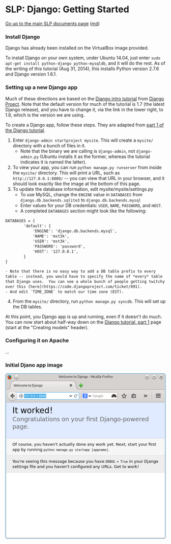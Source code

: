 SLP: Django: Getting Started
============================

[Go up to the main SLP documents page](index.html) ([md](index.md))

### Install Django

Django has already been installed on the VirtualBox image provided.

To install Django on your own system, under Ubuntu 14.04, just enter `sudo apt-get install python-django python-mysqldb`, and it will do the rest.  As of the writing of this tutorial (Aug 31, 2014), this installs Python version 2.7.6 and Django version 1.6.1.


### Setting up a new Django app

Much of these directions are based on the [Django intro tutorial](https://docs.djangoproject.com/en/1.6/intro/) from [Django Proect](https://www.djangoproject.com/).  Note that the default version for much of the tutorial is 1.7 (the latest Django release), and you have to change it, via the link in the lower right, to 1.6, which is the version we are using.

To create a Django app, follow these steps.  They are adapted from [part 1 of the Django tutorial](https://docs.djangoproject.com/en/1.6/intro/tutorial01/).

1. Enter `django-admin startproject mysite`.  This will create a `mysite/` directory with a bunch of files in it.
    - Note that the binary we are calling is `django-admin`, not `django-admin.py` (Ubuntu installs it as the former, whereas the tutorial indicates it is named the latter).
2. To view your app, you can run `python manage.py runserver` from inside the `mysite/` directory.  This will print a URL, such as `http://127.0.0.1:8000/` -- you can view that URL in your browser, and it should look exactly like the image at the bottom of this page.
3. To update the database information, edit mysite/mysite/settings.py
    - To use MySQL, change the `ENGINE` value in `DATABASES` from `django.db.backends.sqlite3` to `django.db.backends.mysql`
	- Enter values for your DB credentials: `USER`, `NAME`, `PASSWORD`, and `HOST`.
	- A completed `DATABASES` section might look like the following:
```
DATABASES = {
        'default': {
            'ENGINE': 'django.db.backends.mysql',
            'NAME': 'mst3k',
            'USER': 'mst3k',
            'PASSWORD': 'password',
            'HOST': '127.0.0.1',
        }
}
```
	- Note that there is no easy way to add a DB table prefix to every table -- instead, you would have to specify the name of *every* table that Django uses.  You can see a whole bunch of people getting twitchy over this [here](https://code.djangoproject.com/ticket/891).
    - And edit `TIME_ZONE` to match our time zone (EST).
4. From the `mysite/` directory, run `python manage.py syncdb`.  This will set up the DB tables.

At this point, you Django app is up and running, even if it doesn't do much.  You can now start about half-way down on the [Django tutorial, part 1](https://docs.djangoproject.com/en/1.6/intro/tutorial01/#creating-models) page (start at the "Creating models" header).

### Configuring it on Apache

...


### Initial Djano app image

![](images/django-initial.png)
